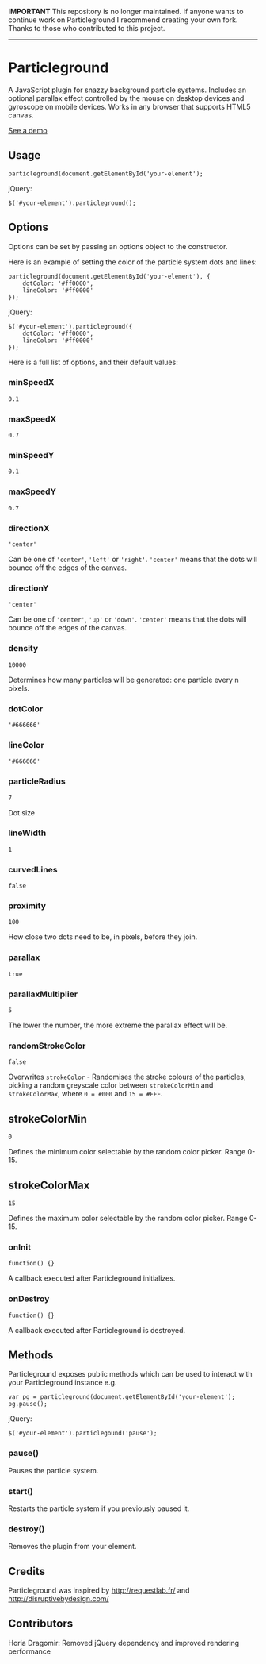 **IMPORTANT** This repository is no longer maintained. If anyone wants to continue work on Particleground I recommend creating your own fork. Thanks to those who contributed to this project.

<hr>

Particleground
==============

A JavaScript plugin for snazzy background particle systems. Includes an optional parallax effect controlled by the mouse on desktop devices and gyroscope on mobile devices. Works in any browser that supports HTML5 canvas.

[See a demo](https://jnicol.github.io/particleground)

## Usage
    
    particleground(document.getElementById('your-element');

jQuery:

    $('#your-element').particleground();

## Options

Options can be set by passing an options object to the constructor.

Here is an example of setting the color of the particle system dots and lines:

    particleground(document.getElementById('your-element'), {
        dotColor: '#ff0000',
        lineColor: '#ff0000'
    });

jQuery:

    $('#your-element').particleground({
        dotColor: '#ff0000',
        lineColor: '#ff0000'
    });

Here is a full list of options, and their default values:

### minSpeedX

    0.1

### maxSpeedX

    0.7

### minSpeedY

    0.1

### maxSpeedY

    0.7

### directionX

    'center'

Can be one of `'center'`, `'left'` or `'right'`. `'center'` means that the dots will bounce off the edges of the canvas.

### directionY

    'center'

Can be one of `'center'`, `'up'` or `'down'`. `'center'` means that the dots will bounce off the edges of the canvas.

### density

    10000

Determines how many particles will be generated: one particle every n pixels.

### dotColor

    '#666666'

### lineColor

    '#666666'

### particleRadius

    7

Dot size

### lineWidth

    1

### curvedLines

    false

### proximity

    100

How close two dots need to be, in pixels, before they join.

### parallax

    true

### parallaxMultiplier

    5

The lower the number, the more extreme the parallax effect will be.

### randomStrokeColor

    false
    
Overwrites `strokeColor` - Randomises the stroke colours of the particles, picking a random greyscale color between `strokeColorMin` and `strokeColorMax`, where `0 = #000` and `15 = #FFF`.

## strokeColorMin

    0
   
Defines the minimum color selectable by the random color picker. Range 0-15.

## strokeColorMax

    15
   
Defines the maximum color selectable by the random color picker. Range 0-15.

### onInit

    function() {}

A callback executed after Particleground initializes.

### onDestroy

    function() {}

A callback executed after Particleground is destroyed.

## Methods

Particleground exposes public methods which can be used to interact with your Particleground instance e.g.

    var pg = particleground(document.getElementById('your-element');
    pg.pause(); 

jQuery:

    $('#your-element').particlegound('pause');

### pause()

Pauses the particle system.

### start()

Restarts the particle system if you previously paused it.

### destroy()

Removes the plugin from your element.

## Credits

Particleground was inspired by http://requestlab.fr/ and http://disruptivebydesign.com/

## Contributors

Horia Dragomir: Removed jQuery dependency and improved rendering performance
